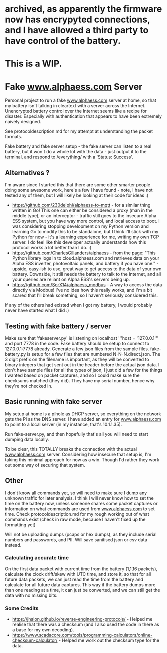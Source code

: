 # archived, as apparently the firmware now has encrypyted connections, and I have allowed a third party to have control of the battery.

# This is a WIP.

# Fake www.alphaess.com Server
Personal project to run a fake www.alphaess.com server at home, so that my battery isn't talking in cleartext with a server across the Internet. Unencrypted battery control over the Internet seems like a recipe for disaster. Especially with authentication that appears to have been extremely naively designed.

See protocoldescription.md for my attempt at understanding the packet formats.

Fake battery and fake server setup - the fake server can listen to a real battery, but it won't do a whole lot with the data - just output it to the terminal, and respond to /everything/ with a 'Status: Success'.

## Alternatives ?
I'm aware since I started this that there are some other smarter people doing some awesome work, here's a few I have found - note, I have not tested any of them, but I will likely be looking at their code for ideas :)

* https://github.com/230delphi/alphaess-to-mqtt - for a similar thing written in Go! This one can either be considered a proxy (man in the middle type), or an interceptor - traffic still goes to the insecure Alpha ESS system, but you have way more control, and local access to boot. I was considering stopping development on my Python version and learning Go to modify this to be standalone, but I think I'll stick with my Python for now - it's a learning experience for me, writing my own TCP server. I do feel like this developer actually understands how this protocol works a lot better than I do. :)
* https://github.com/CharlesGillanders/alphaess - from the page: "This Python library logs in to cloud.alphaess.com and retrieves data on your Alpha ESS inverter, photovoltaic panels, and battery if you have one." - upside, easy-ish to use, great way to get access to the data of your own battery. Downside, it still needs the battery to talk to the Internet, and all your queries are reliant on Alpha ESS's servers being up.
* https://github.com/SorX14/alphaess_modbus - A way to access the data directly via Modbus! I've no idea how this really works, and I'm a bit scared that I'll break something, so I haven't seriously considered this.

If any of the others had existed when I got my battery, I would probably never have started what I did :)

## Testing with fake battery / server

Make sure that 'fakeserver.py' is listening on localhost '''host = '127.0.0.1''' and port 7778 in the code. Fake battery should be setup to connect to 127.0.0.1:7778 already.
Generate a few json files from the sample files. fake-battery.py is setup for a few files that are numbered N-N-N.direct.json. The 3 digit prefix on the filename is important, as they will be converted to binary integers that get sent out in the header before the actual json data. I don't have sample files for all the types of json, I just did a few for the things I wanted based on packet captures, and so I could make sure the checksums matched (they did). They have my serial number, hence why they're not checked in.

## Basic running with fake server

My setup at home is a pihole as DHCP server, so everything on the network gets the Pi as the DNS server. I have added an entry for www.alphaess.com to point to a local server (in my instance, that's 10.1.1.35).

Run fake-server.py, and then hopefully that's all you will need to start dumping data locally.

To be clear, this TOTALLY breaks the connection with the actual www.alphaess.com server. Considering how insecure that setup is, I'm taking this minimal approach for now as a win. Though I'd rather they work out some way of securing that system. 

## Other

I don't know all commands yet, so will need to make sure I dump any unknown traffic for later analysis. I think I will never know how to set the time on the battery now, unless someone shares some packet captures or information on what commands are used from www.alphaess.com to set time.
Check protocoldescription.md for my rough working out of what commands exist (check in raw mode, because I haven't fixed up the formatting yet)

Will not be uploading dumps (pcaps or hex dumps), as they include serial numbers and passwords, and PII. Will save sanitised json or csv data instead.

### Calculating accurate time
On the first data packet with current time from the battery (1,1,16 packets), calculate the clock drift/skew with UTC time, and store it, so that for all future data packets, we can just read the time from the battery and calculate for all future data captures. This way if the battery dumps more than one reading at a time, it can just be converted, and we can still get the data with no missing bits.

### Some Credits
* https://jhalon.github.io/reverse-engineering-protocols/ - Helped me realise that there was a checksum (and I also used the code in there as a base for my own decoding).
* https://www.scadacore.com/tools/programming-calculators/online-checksum-calculator/ - Helped me work out the checksum type for the data.
